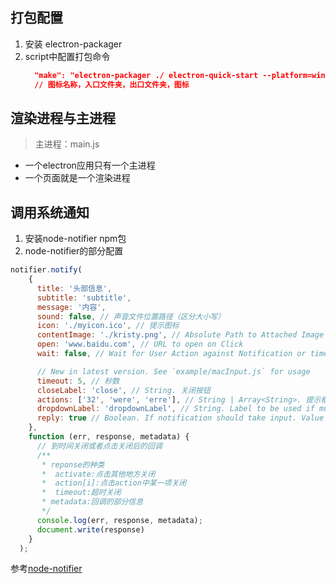## 打包配置
1. 安装 electron-packager
2. script中配置打包命令
    ```json
      "make": "electron-packager ./ electron-quick-start --platform=win32 --arch=x64 --out=./dist  --app-version 1.0.0 --overwrite --icon=./myicon.ico"
      // 图标名称，入口文件夹，出口文件夹，图标
    ```


## 渲染进程与主进程

> 主进程：main.js
+ 一个electron应用只有一个主进程
+ 一个页面就是一个渲染进程

## 调用系统通知
1. 安装node-notifier npm包
2. node-notifier的部分配置
```js
notifier.notify(
    {
      title: '头部信息',
      subtitle: 'subtitle',
      message: '内容',
      sound: false, // 声音文件位置路径（区分大小写）
      icon: './myicon.ico', // 提示图标
      contentImage: './kristy.png', // Absolute Path to Attached Image (Content Image)
      open: 'www.baidu.com', // URL to open on Click
      wait: false, // Wait for User Action against Notification or times out. Same as timeout = 5 seconds

      // New in latest version. See `example/macInput.js` for usage
      timeout: 5, // 秒数
      closeLabel: 'close', // String. 关闭按钮
      actions: ['32', 'were', 'erre'], // String | Array<String>. 提示框操作的按钮
      dropdownLabel: 'dropdownLabel', // String. Label to be used if multiple actions
      reply: true // Boolean. If notification should take input. Value passed as third argument in callback and event emitter.
    },
    function (err, response, metadata) {
      // 到时间关闭或者点击关闭后的回调
      /**
       * reponse的种类
       *  activate:点击其他地方关闭
       *  action[i]:点击action中某一项关闭
       *  timeout:超时关闭
       * metadata:回调的部分信息
       */
      console.log(err, response, metadata);
      document.write(response)
    }
  );
```

参考[node-notifier](https://github.com/mikaelbr/node-notifier)
